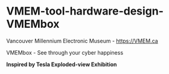 # VMEM-tool-hardware-design-VMEMbox
Vancouver Millennium Electronic Museum - https://VMEM.ca

VMEMbox - See through your cyber happiness

**Inspired by Tesla Exploded-view Exhibition**
